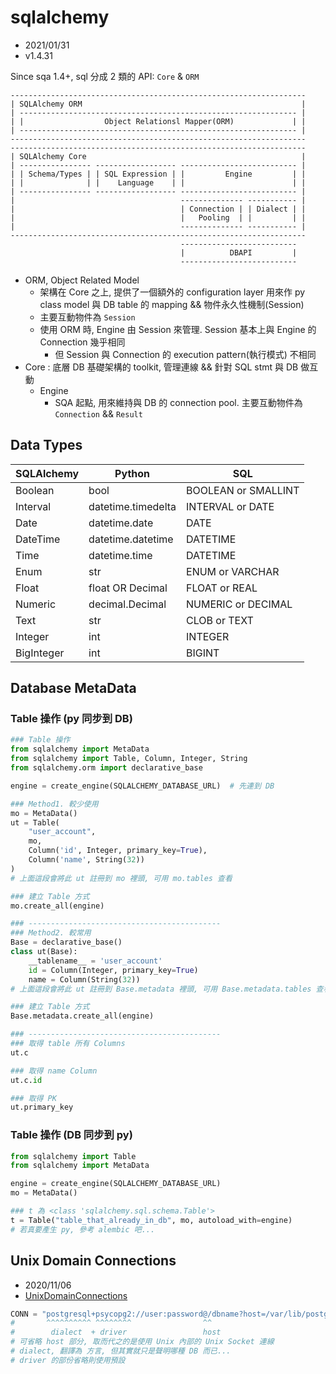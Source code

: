 # sqlalchemy

- 2021/01/31
- v1.4.31

Since sqa 1.4+, sql 分成 2 類的 API: `Core` & `ORM`

```
------------------------------------------------------------------
| SQLAlchemy ORM                                                 |
| -------------------------------------------------------------- |
| |                  Object Relationsl Mapper(ORM)             | |
| -------------------------------------------------------------- |
------------------------------------------------------------------
------------------------------------------------------------------
| SQLAlchemy Core                                                |
| ---------------- ------------------ -------------------------- |
| | Schema/Types | | SQL Expression | |         Engine         | |
| |              | |    Language    | |                        | |
| ---------------- ------------------ -------------------------- |
|                                     -------------- ----------- |
|                                     | Connection | | Dialect | |
|                                     |   Pooling  | |         | |
|                                     -------------- ----------- |
------------------------------------------------------------------
                                      --------------------------
                                      |          DBAPI         |
                                      --------------------------
```

- ORM, Object Related Model
    - 架構在 Core 之上, 提供了一個額外的 configuration layer 用來作 py class model 與 DB table 的 mapping && 物件永久性機制(Session)
    - 主要互動物件為 `Session`
    - 使用 ORM 時, Engine 由 Session 來管理. Session 基本上與 Engine 的 Connection 幾乎相同
        - 但 Session 與 Connection 的 execution pattern(執行模式) 不相同
- Core : 底層 DB 基礎架構的 toolkit, 管理連線 && 針對 SQL stmt 與 DB 做互動
    - Engine
        - SQA 起點, 用來維持與 DB 的 connection pool. 主要互動物件為 `Connection` && `Result`


## Data Types

SQLAlchemy  | Python             | SQL
----------- | ------------------ | ----------------------
Boolean     | bool               | BOOLEAN or SMALLINT
Interval    | datetime.timedelta | INTERVAL or DATE
Date        | datetime.date      | DATE
DateTime    | datetime.datetime  | DATETIME
Time        | datetime.time      | DATETIME
Enum        | str                | ENUM or VARCHAR
Float       | float OR Decimal   | FLOAT or REAL
Numeric     | decimal.Decimal    | NUMERIC or DECIMAL
Text        | str                | CLOB or TEXT
Integer     | int                | INTEGER
BigInteger  | int                | BIGINT


## Database MetaData

### Table 操作 (py 同步到 DB)

```py
### Table 操作
from sqlalchemy import MetaData
from sqlalchemy import Table, Column, Integer, String
from sqlalchemy.orm import declarative_base

engine = create_engine(SQLALCHEMY_DATABASE_URL)  # 先連到 DB

### Method1. 較少使用
mo = MetaData()
ut = Table(
    "user_account",
    mo,
    Column('id', Integer, primary_key=True),
    Column('name', String(32))
)
# 上面這段會將此 ut 註冊到 mo 裡頭, 可用 mo.tables 查看

### 建立 Table 方式
mo.create_all(engine)

### -------------------------------------------
### Method2. 較常用
Base = declarative_base()
class ut(Base):
    __tablename__ = 'user_account'
    id = Column(Integer, primary_key=True)
    name = Column(String(32))
# 上面這段會將此 ut 註冊到 Base.metadata 裡頭, 可用 Base.metadata.tables 查看

### 建立 Table 方式
Base.metadata.create_all(engine)

### -------------------------------------------
### 取得 table 所有 Columns
ut.c

### 取得 name Column
ut.c.id

### 取得 PK 
ut.primary_key
```

### Table 操作 (DB 同步到 py)

```py
from sqlalchemy import Table
from sqlalchemy import MetaData

engine = create_engine(SQLALCHEMY_DATABASE_URL)
mo = MetaData()

### t 為 <class 'sqlalchemy.sql.schema.Table'>
t = Table("table_that_already_in_db", mo, autoload_with=engine)
# 若真要產生 py, 參考 alembic 吧...
```


## Unix Domain Connections

- 2020/11/06
- [UnixDomainConnections](https://docs.sqlalchemy.org/en/13/dialects/postgresql.html#unix-domain-connections)


```py
CONN = "postgresql+psycopg2://user:password@/dbname?host=/var/lib/postgresql"
#       ^^^^^^^^^^ ^^^^^^^^                ^^
#        dialect  + driver                 host
# 可省略 host 部分, 取而代之的是使用 Unix 內部的 Unix Socket 連線
# dialect, 翻譯為 方言, 但其實就只是聲明哪種 DB 而已...
# driver 的部份省略則使用預設
```
